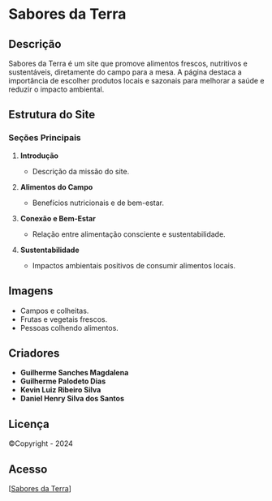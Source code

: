 # Sabores da Terra

## Descrição

Sabores da Terra é um site que promove alimentos frescos, nutritivos e sustentáveis, diretamente do campo para a mesa. A página destaca a importância de escolher produtos locais e sazonais para melhorar a saúde e reduzir o impacto ambiental.

## Estrutura do Site

### Seções Principais
1. **Introdução**
   - Descrição da missão do site.
   
2. **Alimentos do Campo**
   - Benefícios nutricionais e de bem-estar.
   
3. **Conexão e Bem-Estar**
   - Relação entre alimentação consciente e sustentabilidade.
   
4. **Sustentabilidade**
   - Impactos ambientais positivos de consumir alimentos locais.

## Imagens
- Campos e colheitas.
- Frutas e vegetais frescos.
- Pessoas colhendo alimentos.

## Criadores

- **Guilherme Sanches Magdalena**
- **Guilherme Palodeto Dias**
- **Kevin Luiz Ribeiro Silva**
- **Daniel Henry Silva dos Santos**

## Licença

©Copyright - 2024

## Acesso

[[Sabores da Terra](https://0toco12.github.io/saboresDaTerra/)]
